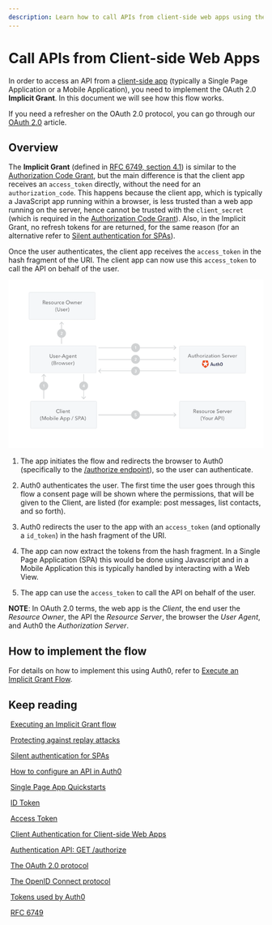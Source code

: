 ```yaml
---
description: Learn how to call APIs from client-side web apps using the OAuth 2.0 Implicit Grant.
---
```


# Call APIs from Client-side Web Apps

In order to access an API from a [client-side app](/quickstart/spa) (typically a Single Page Application or a Mobile Application), you need to implement the OAuth 2.0 **Implicit Grant**. In this document we will see how this flow works.

<div class="alert alert-info">
  If you need a refresher on the OAuth 2.0 protocol, you can go through our <a href="/protocols/oauth2">OAuth 2.0</a> article.
</div>

## Overview

The **Implicit Grant** (defined in [RFC 6749, section 4.1](https://tools.ietf.org/html/rfc6749#section-4.2)) is similar to the [Authorization Code Grant](/api-auth/grant/authorization-code), but the main difference is that the client app receives an `access_token` directly, without the need for an `authorization_code`. This happens because the client app, which is typically a JavaScript app running within a browser, is less trusted than a web app running on the server, hence cannot be trusted with the `client_secret` (which is required in the [Authorization Code Grant](/api-auth/grant/authorization-code)). Also, in the Implicit Grant, no refresh tokens for are returned, for the same reason (for an alternative refer to [Silent authentication for SPAs](/api-auth/tutorials/silent-authentication)).

Once the user authenticates, the client app receives the `access_token` in the hash fragment of the URI. The client app can now use this `access_token` to call the API on behalf of the user.

![Implicit Grant](/media/articles/api-auth/implicit-grant.png)

 1. The app initiates the flow and redirects the browser to Auth0 (specifically to the [/authorize endpoint](/api/authentication#implicit-grant)), so the user can authenticate.

 1. Auth0 authenticates the user. The first time the user goes through this flow a consent page will be shown where the permissions, that will be given to the Client, are listed (for example: post messages, list contacts, and so forth).

 1. Auth0 redirects the user to the app with an `access_token` (and optionally a `id_token`) in the hash fragment of the URI.

 1. The app can now extract the tokens from the hash fragment. In a Single Page Application (SPA) this would be done using Javascript and in a Mobile Application this is typically handled by interacting with a Web View.

 1. The app can use the `access_token` to call the API on behalf of the user.


  __NOTE__: In OAuth 2.0 terms, the web app is the _Client_, the end user the _Resource Owner_, the API the _Resource Server_, the browser the _User Agent_, and Auth0 the _Authorization Server_.

## How to implement the flow

For details on how to implement this using Auth0, refer to [Execute an Implicit Grant Flow](/api-auth/tutorials/implicit-grant).

## Keep reading

<i class="notification-icon icon-budicon-345"></i>&nbsp;[Executing an Implicit Grant flow](/api-auth/tutorials/implicit-grant)<br/>

<i class="notification-icon icon-budicon-345"></i>&nbsp;[Protecting against replay attacks](/api-auth/tutorials/nonce)<br/>

<i class="notification-icon icon-budicon-345"></i>&nbsp;[Silent authentication for SPAs](/api-auth/tutorials/silent-authentication)<br/>

<i class="notification-icon icon-budicon-345"></i>&nbsp;[How to configure an API in Auth0](/apis)<br/>

<i class="notification-icon icon-budicon-345"></i>&nbsp;[Single Page App Quickstarts](/quickstart/spa)<br/>

<i class="notification-icon icon-budicon-345"></i>&nbsp;[ID Token](/tokens/id-token)<br/>

<i class="notification-icon icon-budicon-345"></i>&nbsp;[Access Token](/tokens/access-token)<br/>

<i class="notification-icon icon-budicon-345"></i>&nbsp;[Client Authentication for Client-side Web Apps](/client-auth/client-side-web)<br/>

<i class="notification-icon icon-budicon-345"></i>&nbsp;[Authentication API: GET /authorize](/api/authentication#implicit-grant)<br/>

<i class="notification-icon icon-budicon-345"></i>&nbsp;[The OAuth 2.0 protocol](/protocols/oauth2)<br/>

<i class="notification-icon icon-budicon-345"></i>&nbsp;[The OpenID Connect protocol](/protocols/oidc)<br/>

<i class="notification-icon icon-budicon-345"></i>&nbsp;[Tokens used by Auth0](/tokens)<br/>

<i class="notification-icon icon-budicon-345"></i>&nbsp;[RFC 6749](https://tools.ietf.org/html/rfc6749)<br/>
